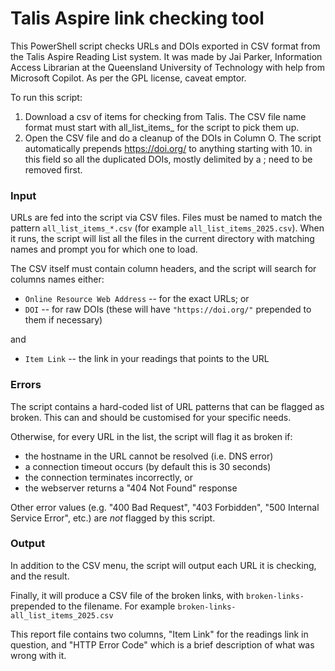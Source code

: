 # Talis Aspire link checking tool

This PowerShell script checks URLs and DOIs exported in CSV format from the
Talis Aspire Reading List system.  It was made by Jai Parker, Information
Access Librarian at the Queensland University of Technology with help from
Microsoft Copilot.  As per the GPL license, caveat emptor.

To run this script:

1. Download a csv of items for checking from Talis. The CSV file name format
   must start with all_list_items_ for the script to pick them up.
2. Open the CSV file and do a cleanup of the DOIs in Column O. The script
   automatically prepends https://doi.org/ to anything starting with 10. in
   this field so all the duplicated DOIs, mostly delimited by a ; need to be
   removed first.

### Input

URLs are fed into the script via CSV files. Files must be named to match the
pattern `all_list_items_*.csv` (for example `all_list_items_2025.csv`). When
it runs, the script will list all the files in the current directory with
matching names and prompt you for which one to load.

The CSV itself must contain column headers, and the script will search for
columns names either:

* `Online Resource Web Address` -- for the exact URLs; or
* `DOI` -- for raw DOIs (these will have `"https://doi.org/"` prepended
   to them if necessary)

and

* `Item Link` -- the link in your readings that points to the URL

### Errors

The script contains a hard-coded list of URL patterns that can be flagged as
broken. This can and should be customised for your specific needs.

Otherwise, for every URL in the list, the script will flag it as broken if:

* the hostname in the URL cannot be resolved (i.e. DNS error)
* a connection timeout occurs (by default this is 30 seconds)
* the connection terminates incorrectly, or
* the webserver returns a "404 Not Found" response

Other error values (e.g. "400 Bad Request", "403 Forbidden", "500 Internal
Service Error", etc.) are _not_ flagged by this script.

### Output

In addition to the CSV menu, the script will output each URL it is checking,
and the result.

Finally, it will produce a CSV file of the broken links, with `broken-links-`
prepended to the filename. For example `broken-links-all_list_items_2025.csv`

This report file contains two columns, "Item Link" for the readings link in
question, and "HTTP Error Code" which is a brief description of what was
wrong with it.

